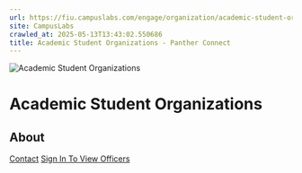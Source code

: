 ```yaml
---
url: https://fiu.campuslabs.com/engage/organization/academic-student-organizations
site: CampusLabs
crawled_at: 2025-05-13T13:43:02.550686
title: Academic Student Organizations - Panther Connect
---
```


![Academic Student Organizations](https://se-images.campuslabs.com/clink/images/aeef220d-e986-4c0d-8708-94abc157b08e25e264c8-bc9f-46c9-b7f8-e54b65df2a54.png?preset=med-sq)
# Academic Student Organizations
## About
[Contact](https://fiu.campuslabs.com/engage/organization/academic-student-organizations/contact)
[Sign In To View Officers](https://fiu.campuslabs.com/engage/account/login?returnUrl=/engage/organization/academic-student-organizations)

